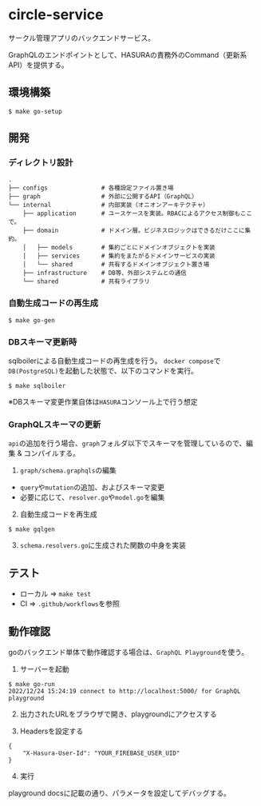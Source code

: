 # circle-service

サークル管理アプリのバックエンドサービス。

GraphQLのエンドポイントとして、HASURAの責務外のCommand（更新系API）を提供する。

## 環境構築

```
$ make go-setup
```

## 開発

### ディレクトリ設計

```
.
├── configs               # 各種設定ファイル置き場
├── graph                 # 外部に公開するAPI（GraphQL）
└── internal              # 内部実装（オニオンアーキテクチャ）
    ├── application       # ユースケースを実装。RBACによるアクセス制御もここで。
    ├── domain            # ドメイン層。ビジネスロジックはできるだけここに集約。
    │   ├── models        # 集約ごとにドメインオブジェクトを実装
    │   ├── services      # 集約をまたがるドメインサービスの実装
    │   └── shared        # 共有するドメインオブジェクト置き場
    ├── infrastructure    # DB等、外部システムとの通信
    └── shared            # 共有ライブラリ
```

### 自動生成コードの再生成

```
$ make go-gen
```

### DBスキーマ更新時

sqlboilerによる自動生成コードの再生成を行う。 `docker compose`で`DB(PostgreSQL)`を起動した状態で、以下のコマンドを実行。

```
$ make sqlboiler
```

※DBスキーマ変更作業自体は`HASURA`コンソール上で行う想定

### GraphQLスキーマの更新

`api`の追加を行う場合、`graph`フォルダ以下でスキーマを管理しているので、編集 & コンパイルする。

1. `graph/schema.graphqls`の編集
  - `query`や`mutation`の追加、およびスキーマ変更
  - 必要に応じて、`resolver.go`や`model.go`を編集
2. 自動生成コードを再生成

```
$ make gqlgen
```

3. `schema.resolvers.go`に生成された関数の中身を実装

## テスト

- ローカル => `make test`
- CI => `.github/workflows`を参照

## 動作確認

goのバックエンド単体で動作確認する場合は、`GraphQL Playground`を使う。

1. サーバーを起動

```
$ make go-run
2022/12/24 15:24:19 connect to http://localhost:5000/ for GraphQL playground
```

2. 出力されたURLをブラウザで開き、playgroundにアクセスする

3. Headersを設定する

```
{
    "X-Hasura-User-Id": "YOUR_FIREBASE_USER_UID"
}
```

4. 実行

playground docsに記載の通り、パラメータを設定してデバッグする。

